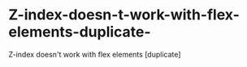 # Z-index-doesn-t-work-with-flex-elements-duplicate-
Z-index doesn't work with flex elements [duplicate]
